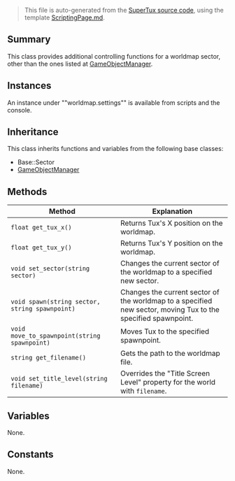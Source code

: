 > This file is auto-generated from the [SuperTux source code](https://github.com/SuperTux/supertux/tree/master/src), using the template [ScriptingPage.md](https://github.com/SuperTux/wiki/tree/master/templates/ScriptingPage.md).

Summary
-------

This class provides additional controlling functions for a worldmap sector, other than the ones listed at [GameObjectManager](https://github.com/SuperTux/supertux/wiki/ScriptingGameObjectManager).

Instances
--------

An instance under ""worldmap.settings"" is available from scripts and the console. 

Inheritance
--------

This class inherits functions and variables from the following base classes:
* Base::Sector
* [GameObjectManager](https://github.com/SuperTux/supertux/wiki/ScriptingGameObjectManager)


Methods
-------

Method | Explanation
-------|-------
`float get_tux_x()` | Returns Tux's X position on the worldmap.
`float get_tux_y()` | Returns Tux's Y position on the worldmap.
`void set_sector(string sector)` | Changes the current sector of the worldmap to a specified new sector.
`void spawn(string sector, string spawnpoint)` | Changes the current sector of the worldmap to a specified new sector, moving Tux to the specified spawnpoint.
`void move_to_spawnpoint(string spawnpoint)` | Moves Tux to the specified spawnpoint.
`string get_filename()` | Gets the path to the worldmap file.
`void set_title_level(string filename)` | Overrides the "Title Screen Level" property for the world with `filename`.


Variables
---------

None.

Constants
---------

None.
